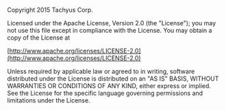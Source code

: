 Copyright 2015 Tachyus Corp.

Licensed under the Apache License, Version 2.0 (the "License"); you
may not use this file except in compliance with the License. You may
obtain a copy of the License at

[http://www.apache.org/licenses/LICENSE-2.0](http://www.apache.org/licenses/LICENSE-2.0)

Unless required by applicable law or agreed to in writing, software
distributed under the License is distributed on an "AS IS" BASIS,
WITHOUT WARRANTIES OR CONDITIONS OF ANY KIND, either express or
implied. See the License for the specific language governing
permissions and limitations under the License.
